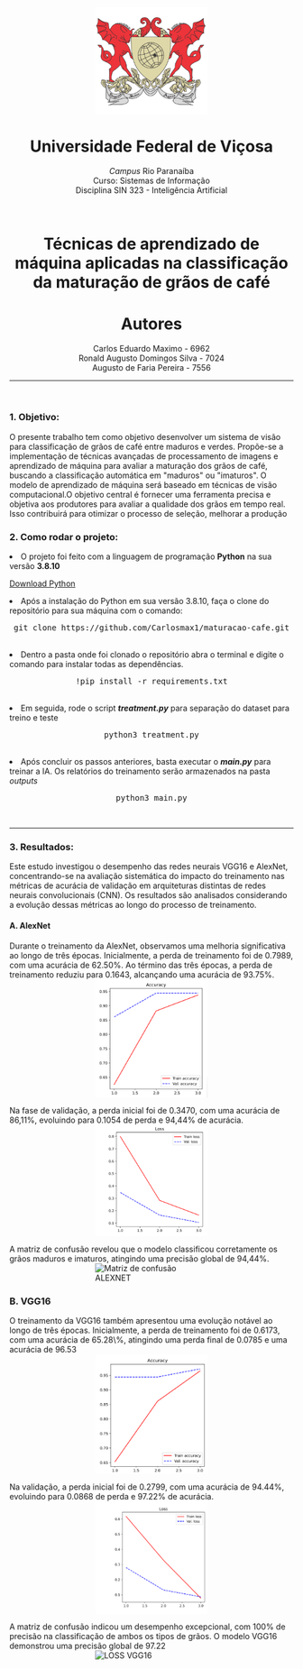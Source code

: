 <p align=center>
<img  style="display: block; margin: 0 auto"  width=200px heigth=200px src="images/brasao.gif" alt="Brasão Universidade Federal de Viçosa" />
<h1 align=center>Universidade Federal de Viçosa</h1>
</p>
<p align=center><i>Campus</i> Rio Paranaíba<br> Curso: Sistemas de Informação <br> Disciplina SIN 323 - Inteligência Artificial
</p>
<br>

<h1 align=center>Técnicas de aprendizado de máquina aplicadas na classificação da maturação de grãos de café<br></h1>

<p>
<h1 align=center>Autores</h1>
<p align= center>
   Carlos Eduardo Maximo - 6962<br> Ronald Augusto Domingos Silva - 7024 <br> Augusto de Faria Pereira - 7556
</p>
</p>
<hr> <br>

<h3>1. Objetivo:</h3>
<p>O presente trabalho tem como objetivo desenvolver um sistema de visão para classificação de grãos de café entre maduros e verdes. Propõe-se a implementação de técnicas avançadas de processamento de imagens e aprendizado de máquina para avaliar a maturação dos grãos de café, buscando a classificação automática em "maduros" ou "imaturos". O modelo de aprendizado de máquina será baseado em técnicas de visão computacional.O objetivo central é fornecer uma ferramenta precisa e objetiva aos produtores para avaliar a qualidade dos grãos em tempo real. Isso contribuirá para otimizar o processo de seleção, melhorar a produção</p>

<h3>2. Como rodar o projeto: </h3>
<li>
O projeto foi feito com a linguagem de programação <strong>Python</strong> na sua versão <strong>3.8.10</strong>

<a href="https://www.python.org/downloads/release/python-3810/">Download Python</a>
</li>

<li>
  Após a instalação do Python em sua versão 3.8.10, faça o clone do repositório para sua máquina com o comando:
  <pre align=center>git clone https://github.com/Carlosmax1/maturacao-cafe.git</pre>
</li>
<br>
<li>
  Dentro a pasta onde foi clonado o repositório abra o terminal e digite o comando para instalar todas as dependências.
  <pre align=center>!pip install -r requirements.txt</pre>
</li>
<br>
<li>
Em seguida, rode o script <strong style="font-style: italic;">treatment.py</strong> para separação do dataset para treino e teste 
 <pre align=center>python3 treatment.py</pre>
</li>
<br>
<li>
  Após concluir os passos anteriores, basta executar o <strong style="font-style: italic;">main.py</strong> para treinar a IA. Os relatórios do treinamento serão armazenados na pasta <span style="font-style:italic;">outputs</span>
  <pre align=center>python3 main.py</pre>
</li>
<br>
<hr>

<h3>3. Resultados:</h3>
<p>Este estudo investigou o desempenho das redes neurais VGG16 e AlexNet, concentrando-se na avaliação sistemática do impacto do treinamento nas métricas de acurácia de validação em arquiteturas distintas de redes neurais convolucionais (CNN). Os resultados são analisados considerando a evolução dessas métricas ao longo do processo de treinamento.
<h4>A. AlexNet</h4>
Durante o treinamento da AlexNet, observamos uma melhoria significativa ao longo de três épocas. Inicialmente, a perda de treinamento foi de 0.7989, com uma acurácia de 62.50%. Ao término das três épocas, a perda de treinamento reduziu para 0.1643, alcançando uma acurácia de 93.75%.
<img  align=center style="display: block; margin: 0 auto"  width=200px heigth=200px src="images/acuracia_alexnet.png" alt="Acuracia ALEXNET" />
</p>
<p>
Na fase de validação, a perda inicial foi de 0.3470, com uma acurácia de 86,11%, evoluindo para 0.1054 de perda e 94,44% de acurácia.

<img  align=center style="display: block; margin: 0 auto"  width=200px heigth=200px src="images/loss_alexnet.png" alt="LOSS ALEXNET" />
</p>
<p>
A matriz de confusão revelou que o modelo classificou corretamente os grãos maduros e imaturos, atingindo uma precisão global de 94,44%.
<img  align=center style="display: block; margin: 0 auto"  width=200px heigth=200px src="images/matriz_confusão_alexnet.png" alt="Matriz de confusão ALEXNET" />
</p>

<h3>B. VGG16</h3>
<p>
O treinamento da VGG16 também apresentou uma evolução notável ao longo de três épocas. Inicialmente, a perda de treinamento foi de 0.6173, com uma acurácia de 65.28\%, atingindo uma perda final de 0.0785 e uma acurácia de 96.53

<img  align=center style="display: block; margin: 0 auto"  width=200px heigth=200px src="images/acuracia_vgg16.png" alt="Acuracia VGG16" />
</p>

<p>Na validação, a perda inicial foi de 0.2799, com uma acurácia de 94.44%, evoluindo para 0.0868 de perda e 97.22% de acurácia.
  <img  align=center style="display: block; margin: 0 auto"  width=200px heigth=200px src="images/loss_vgg16.png" alt="LOSS VGG16" />
</p>

<p>
A matriz de confusão indicou um desempenho excepcional, com 100% de precisão na classificação de ambos os tipos de grãos. O modelo VGG16 demonstrou uma precisão global de 97.22
  <img  align=center style="display: block; margin: 0 auto"  width=200px heigth=200px src="images/matriz_confusão_vgg16.png" alt="LOSS VGG16" />
</p>